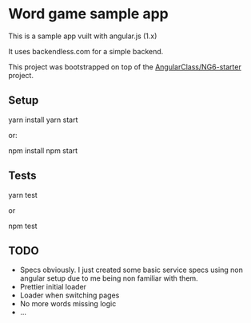 # Word game sample app

This is a sample app vuilt with angular.js (1.x)

It uses backendless.com for a simple backend.

This project was bootstrapped on top of the [AngularClass/NG6-starter](https://github.com/AngularClass/NG6-starter) project.

## Setup
yarn install
yarn start

or:

npm install
npm start


## Tests
yarn test

or

npm test


## TODO
- Specs obviously. I just created some basic service specs using non angular setup due to me being non familiar with them.
- Prettier initial loader
- Loader when switching pages
- No more words missing logic
- ...
